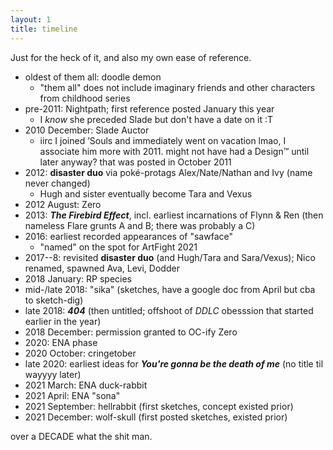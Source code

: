 ```yaml
---
layout: 1
title: timeline
---
```

Just for the heck of it, and also my own ease of reference.

- oldest of them all: doodle demon
	- "them all" does not include imaginary friends and other characters from childhood series
- pre-2011: Nightpath; first reference posted January this year
	- I *know* she preceded Slade but don't have a date on it :T
- 2010 December: Slade Auctor
	- iirc I joined ’Souls and immediately went on vacation lmao, I associate him more with 2011. might not have had a Design™ until later anyway? that was posted in October 2011
- 2012: <b>disaster duo</b> via poké-protags Alex/Nate/Nathan and Ivy (name never changed)
	- Hugh and sister eventually become Tara and Vexus
- 2012 August: Zero
- 2013: <b><i>The Firebird Effect</i></b>, incl. earliest incarnations of Flynn & Ren (then nameless Flare grunts A and B; there was probably a C)
- 2016: earliest recorded appearances of "sawface"
	- "named" on the spot for ArtFight 2021
- 2017--8: revisited <b>disaster duo</b> (and Hugh/Tara and Sara/Vexus); Nico renamed, spawned Ava, Levi, Dodder
- 2018 January: RP species
- mid-/late 2018: "sika" (sketches, have a google doc from April but cba to sketch-dig)
- late 2018: <b><i>404</i></b> (then untitled; offshoot of <i>DDLC</i> obesssion that started earlier in the year)
- 2018 December: permission granted to OC-ify Zero
- 2020: ENA phase
- 2020 October: cringetober
- late 2020: earliest ideas for <b><i>You're gonna be the death of me</i></b> (no title til wayyyy later)
- 2021 March: ENA duck-rabbit
- 2021 April: ENA "sona"
- 2021 September: hellrabbit (first sketches, concept existed prior)
- 2021 December: wolf-skull (first posted sketches, existed prior)

over a DECADE what the shit man.
